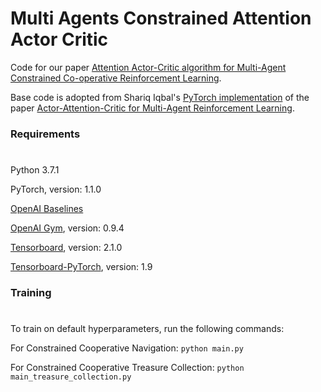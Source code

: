 # **Multi Agents Constrained Attention Actor Critic**

Code for our paper [Attention Actor-Critic algorithm for Multi-Agent Constrained Co-operative Reinforcement Learning](https://arxiv.org/abs/2101.02349). 

Base code is adopted from Shariq Iqbal's [PyTorch implementation](https://github.com/shariqiqbal2810/MAAC) of the paper [Actor-Attention-Critic for Multi-Agent Reinforcement Learning](https://arxiv.org/pdf/1810.02912.pdf).

### Requirements 
#
Python 3.7.1 

PyTorch, version: 1.1.0 

[OpenAI Baselines](https://github.com/openai/baselines/)

[OpenAI Gym](https://github.com/openai/gym), version: 0.9.4

[Tensorboard](https://github.com/tensorflow/tensorboard), version: 2.1.0

[Tensorboard-PyTorch](https://github.com/lanpa/tensorboardX), version: 1.9

### Training 
#
To train on default hyperparameters, run the following commands:

For Constrained Cooperative Navigation: `python main.py`

For Constrained Cooperative Treasure Collection: `python main_treasure_collection.py`

